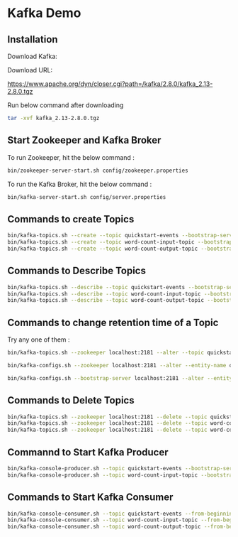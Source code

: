 # Kafka Demo


## Installation

Download Kafka:

Download URL:

https://www.apache.org/dyn/closer.cgi?path=/kafka/2.8.0/kafka_2.13-2.8.0.tgz

Run below command after downloading

```bash
tar -xvf kafka_2.13-2.8.0.tgz
```

## Start Zookeeper and Kafka Broker

To run Zookeeper, hit the below command :

```bash
bin/zookeeper-server-start.sh config/zookeeper.properties
```

To run the Kafka Broker, hit the below command :

```bash
bin/kafka-server-start.sh config/server.properties
```

## Commands to create Topics

```bash
bin/kafka-topics.sh --create --topic quickstart-events --bootstrap-server localhost:9092
bin/kafka-topics.sh --create --topic word-count-input-topic --bootstrap-server localhost:9092
bin/kafka-topics.sh --create --topic word-count-output-topic --bootstrap-server localhost:9092
```

## Commands to Describe Topics

```bash
bin/kafka-topics.sh --describe --topic quickstart-events --bootstrap-server localhost:9092
bin/kafka-topics.sh --describe --topic word-count-input-topic --bootstrap-server localhost:9092
bin/kafka-topics.sh --describe --topic word-count-output-topic --bootstrap-server localhost:9092
```

## Commands to change retention time of a Topic

Try any one of them :

```bash
bin/kafka-topics.sh --zookeeper localhost:2181 --alter --topic quickstart-events --config retention.ms=10000
```

```bash
bin/kafka-configs.sh --zookeeper localhost:2181 --alter --entity-name quickstart-events --entity-type topics  --add-config retention.ms=1000
```

```bash
bin/kafka-configs.sh --bootstrap-server localhost:2181 --alter --entity-name quickstart-events --entity-type topics  --add-config retention.ms=1000
```


## Commands to Delete Topics

```bash
bin/kafka-topics.sh --zookeeper localhost:2181 --delete --topic quickstart-events
bin/kafka-topics.sh --zookeeper localhost:2181 --delete --topic word-count-input-topic
bin/kafka-topics.sh --zookeeper localhost:2181 --delete --topic word-count-output-topic
```

## Commannd to Start Kafka Producer

```bash
bin/kafka-console-producer.sh --topic quickstart-events --bootstrap-server localhost:9092
bin/kafka-console-producer.sh --topic word-count-input-topic --bootstrap-server localhost:9092
```

## Commands to Start Kafka Consumer

```bash
bin/kafka-console-consumer.sh --topic quickstart-events --from-beginning --bootstrap-server localhost:9092
bin/kafka-console-consumer.sh --topic word-count-input-topic --from-beginning --bootstrap-server localhost:9092
bin/kafka-console-consumer.sh --topic word-count-output-topic --from-beginning --bootstrap-server localhost:9092
```
